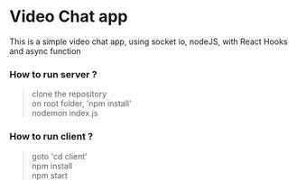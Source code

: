 # Video Chat app  
 This is a simple video chat app, using socket io, nodeJS, with React Hooks and async function 
### How to run server ?
> clone the repository  
> on root folder, 'npm install'  
> nodemon index.js  

### How to run client ?
> goto 'cd client'  
> npm install  
> npm start  

